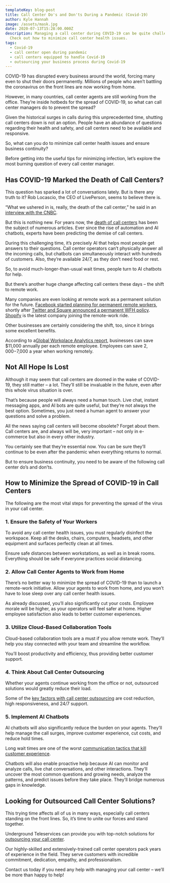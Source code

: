 ```yaml
---
templateKey: blog-post
title: Call Center Do's and Don'ts During a Pandemic (Covid-19)
author: Kyle Hannah
image: /assets/mask.jpg
date: 2020-07-13T15:28:00.000Z
description: Managing a call center during COVID-19 can be quite challenging.
  Check out how to minimize call center health issues.
tags:
  - Covid-19
  - call center open during pandemic
  - call centers equipped to handle Covid-19
  - outsourcing your business process during Covid-19
---
```

COVID-19 has disrupted every business around the world, forcing many even to shut their doors permanently. Millions of people who aren’t battling the coronavirus on the front lines are now working from home.

However, in many countries, call center agents are still working from the office. They’re inside hotbeds for the spread of COVID-19, so what can call center managers do to prevent the spread?

Given the historical surges in calls during this unprecedented time, shutting call centers down is not an option. People have an abundance of questions regarding their health and safety, and call centers need to be available and responsive.

So, what can you do to minimize call center health issues and ensure business continuity?

Before getting into the useful tips for minimizing infection, let’s explore the most burning question of every call center manager.

## Has COVID-19 Marked the Death of Call Centers?

This question has sparked a lot of conversations lately. But is there any truth to it? Rob Locascio, the CEO of LivePerson, seems to believe there is.

“What we ushered in is, really, the death of the call center,” he said in an [interview with the CNBC](https://www.cnbc.com/2020/05/11/coronavirus-ushered-in-the-death-of-the-call-center-liveperson-ceo.html).

But this is nothing new. For years now, the [death of call centers](https://chatbotsmagazine.com/the-death-of-call-centres-e22a67a1a653) has been the subject of numerous articles. Ever since the rise of automation and AI chatbots, experts have been predicting the demise of call centers.

During this challenging time, it’s precisely AI that helps most people get answers to their questions. Call center operators can’t physically answer all the incoming calls, but chatbots can simultaneously interact with hundreds of customers. Also, they’re available 24/7, as they don’t need food or rest.

So, to avoid much-longer-than-usual wait times, people turn to AI chatbots for help.

But there’s another huge change affecting call centers these days – the shift to remote work.

Many companies are even looking at remote work as a permanent solution for the future. [Facebook started planning for permanent remote workers](https://www.nytimes.com/2020/05/21/technology/facebook-remote-work-coronavirus.html), shortly after [Twitter and Square announced a permanent WFH policy](https://www.forbes.com/sites/danabrownlee/2020/05/18/twitter-square-announce-work-from-home-forever-optionwhat-are-the-risks/). [Shopify](https://www.bloomberg.com/news/articles/2020-05-21/shopify-is-joining-twitter-in-permanent-work-from-home-shift) is the latest company joining the remote-work ride.

Other businesses are certainly considering the shift, too, since it brings some excellent benefits.

According to a[Global Workplace Analytics report](https://www.itllc.net/business/save-11000-annually-for-each-telecommuting-employee/), businesses can save $11,000 annually per each remote employee. Employees can save $2,000-$7,000 a year when working remotely.

## Not All Hope Is Lost

Although it may seem that call centers are doomed in the wake of COVID-19, they still matter – a lot. They’ll still be invaluable in the future, even after this whole virus situation is over.

That’s because people will always need a human touch. Live chat, instant messaging apps, and AI bots are quite useful, but they’re not always the best option. Sometimes, you just need a human agent to answer your questions and solve a problem.

All the news saying call centers will become obsolete? Forget about them. Call centers are, and always will be, very important – not only in e-commerce but also in every other industry.

You certainly see that they’re essential now. You can be sure they’ll continue to be even after the pandemic when everything returns to normal.

But to ensure business continuity, you need to be aware of the following call center do’s and don’ts.

## How to Minimize the Spread of COVID-19 in Call Centers

The following are the most vital steps for preventing the spread of the virus in your call center.

### 1. Ensure the Safety of Your Workers

To avoid any call center health issues, you must regularly disinfect the workspace. Keep all the desks, chairs, computers, headsets, and other equipment and surfaces perfectly clean at all times.

Ensure safe distances between workstations, as well as in break rooms. Everything should be safe if everyone practices social distancing.

### 2. Allow Call Center Agents to Work from Home

There’s no better way to minimize the spread of COVID-19 than to launch a remote-work initiative. Allow your agents to work from home, and you won’t have to lose sleep over any call center health issues.

As already discussed, you’ll also significantly cut your costs. Employee morale will be higher, as your operators will feel safer at home. Higher employee satisfaction also leads to better customer experiences.

### 3. Utilize Cloud-Based Collaboration Tools

Cloud-based collaboration tools are a must if you allow remote work. They’ll help you stay connected with your team and streamline the workflow.

You’ll boost productivity and efficiency, thus providing better customer support.

### 4. Think About Call Center Outsourcing

Whether your agents continue working from the office or not, outsourced solutions would greatly reduce their load.

Some of the [key factors with call center outsourcing](https://www.ugteleservices.com/blog/2019-01-26-key-factors-with-contact-center-outsourcing-part-i/) are cost reduction, high responsiveness, and 24/7 support.

### 5. Implement AI Chatbots

AI chatbots will also significantly reduce the burden on your agents. They’ll help manage the call surges, improve customer experience, cut costs, and reduce hold times.

Long wait times are one of the worst [communication tactics that kill customer experience](https://www.ugteleservices.com/blog/2019-01-27-communications-tactics-that-kill-your-customer-experience/).

Chatbots will also enable proactive help because AI can monitor and analyze calls, live chat conversations, and other interactions. They’ll uncover the most common questions and growing needs, analyze the patterns, and predict issues before they take place. They’ll bridge numerous gaps in knowledge.

## Looking for Outsourced Call Center Solutions?

This trying time affects all of us in many ways, especially call centers standing on the front lines. So, it’s time to unite our forces and stand together.

Underground Teleservices can provide you with top-notch solutions for [outsourcing your call center](https://www.ugteleservices.com/blog/2019-01-26-key-factors-with-contact-center-outsourcing-part-i/).

Our highly-skilled and extensively-trained call center operators pack years of experience in the field. They serve customers with incredible commitment, dedication, empathy, and professionalism.

Contact us today if you need any help with managing your call center – we’ll be more than happy to help!